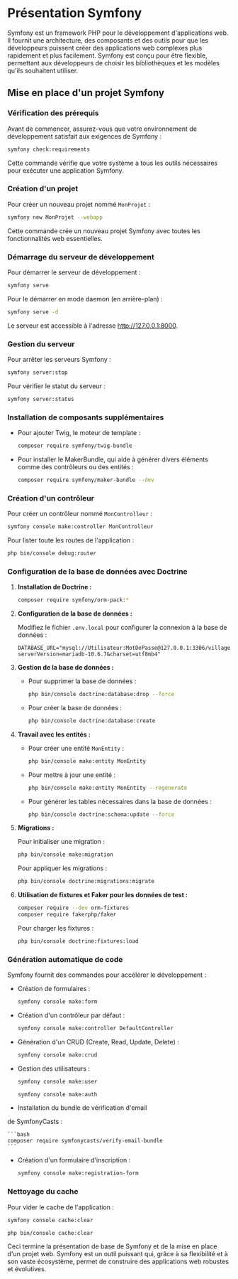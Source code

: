 # Présentation Symfony

Symfony est un framework PHP pour le développement d'applications web. Il fournit une architecture, des composants et des outils pour que les développeurs puissent créer des applications web complexes plus rapidement et plus facilement. Symfony est conçu pour être flexible, permettant aux développeurs de choisir les bibliothèques et les modèles qu'ils souhaitent utiliser.

## Mise en place d'un projet Symfony

### Vérification des prérequis

Avant de commencer, assurez-vous que votre environnement de développement satisfait aux exigences de Symfony :

```bash
symfony check:requirements
```

Cette commande vérifie que votre système a tous les outils nécessaires pour exécuter une application Symfony.

### Création d'un projet

Pour créer un nouveau projet nommé `MonProjet` :

```bash
symfony new MonProjet --webapp
```

Cette commande crée un nouveau projet Symfony avec toutes les fonctionnalités web essentielles.

### Démarrage du serveur de développement

Pour démarrer le serveur de développement :

```bash
symfony serve
```

Pour le démarrer en mode daemon (en arrière-plan) :

```bash
symfony serve -d
```

Le serveur est accessible à l'adresse http://127.0.0.1:8000.

### Gestion du serveur

Pour arrêter les serveurs Symfony :

```bash
symfony server:stop
```

Pour vérifier le statut du serveur :

```bash
symfony server:status
```

### Installation de composants supplémentaires

- Pour ajouter Twig, le moteur de template :

    ```bash
    composer require symfony/twig-bundle
    ```

- Pour installer le MakerBundle, qui aide à générer divers éléments comme des contrôleurs ou des entités :

    ```bash
    composer require symfony/maker-bundle --dev
    ```

### Création d'un contrôleur

Pour créer un contrôleur nommé `MonControlleur` :

```bash
symfony console make:controller MonControlleur
```

Pour lister toute les routes de l'application :

```bash
php bin/console debug:router
```

### Configuration de la base de données avec Doctrine

1. **Installation de Doctrine :**

    ```bash
    composer require symfony/orm-pack:*
    ```

2. **Configuration de la base de données :**

    Modifiez le fichier `.env.local` pour configurer la connexion à la base de données :

    ```plaintext
    DATABASE_URL="mysql://Utilisateur:MotDePasse@127.0.0.1:3306/village_green?serverVersion=mariadb-10.6.7&charset=utf8mb4"
    ```

3. **Gestion de la base de données :**

    - Pour supprimer la base de données :

        ```bash
        php bin/console doctrine:database:drop --force
        ```

    - Pour créer la base de données :

        ```bash
        php bin/console doctrine:database:create
        ```

4. **Travail avec les entités :**

    - Pour créer une entité `MonEntity` :

        ```bash
        php bin/console make:entity MonEntity
        ```

    - Pour mettre à jour une entité :

        ```bash
        php bin/console make:entity MonEntity --regenerate
        ```

    - Pour générer les tables nécessaires dans la base de données :

        ```bash
        php bin/console doctrine:schema:update --force
        ```

5. **Migrations :**

    Pour initialiser une migration :

    ```bash
    php bin/console make:migration
    ```

    Pour appliquer les migrations :

    ```bash
    php bin/console doctrine:migrations:migrate
    ```

6. **Utilisation de fixtures et Faker pour les données de test :**

    ```bash
    composer require --dev orm-fixtures
    composer require fakerphp/faker
    ```

    Pour charger les fixtures :

    ```bash
    php bin/console doctrine:fixtures:load
    ```

### Génération automatique de code

Symfony fournit des commandes pour accélérer le développement :

- Création de formulaires :

    ```bash
    symfony console make:form
    ```

- Création d'un contrôleur par défaut :

    ```bash
    symfony console make:controller DefaultController
    ```

- Génération d'un CRUD (Create, Read, Update, Delete) :

    ```bash
    symfony console make:crud
    ```

- Gestion des utilisateurs :

    ```bash
    symfony console make:user
    ```

    ```bash
    symfony console make:auth
    ```

- Installation du bundle de vérification d'email

 de SymfonyCasts :

    ```bash
    composer require symfonycasts/verify-email-bundle
    ```

- Création d'un formulaire d'inscription :

    ```bash
    symfony console make:registration-form
    ```

### Nettoyage du cache

Pour vider le cache de l'application :

```bash
symfony console cache:clear
```

```bash
php bin/console cache:clear
```

Ceci termine la présentation de base de Symfony et de la mise en place d'un projet web. Symfony est un outil puissant qui, grâce à sa flexibilité et à son vaste écosystème, permet de construire des applications web robustes et évolutives.
